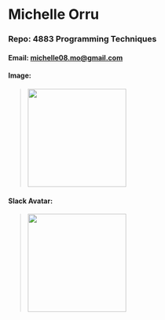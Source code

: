 # Michelle Orru
### Repo: 4883 Programming Techniques
#### Email: michelle08.mo@gmail.com
#### Image: 

><img src="https://user-images.githubusercontent.com/100542045/202239634-8b6e9e53-5730-48bb-ad30-2396a95eb1a6.JPG" width=200>

#### Slack Avatar:

><img src="https://user-images.githubusercontent.com/100542045/202242258-a15cf7a3-b271-47de-a659-16ce6e1b3eac.jpeg" width=200>
